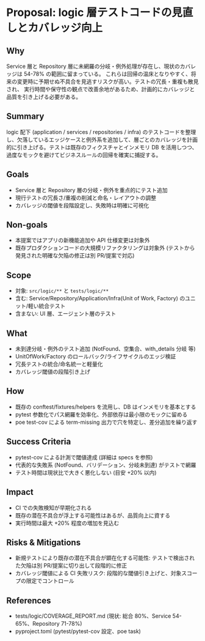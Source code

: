 # Proposal: logic 層テストコードの見直しとカバレッジ向上

<!-- OPENSPEC:START -->

## Why

Service 層と Repository 層に未網羅の分岐・例外処理が存在し、現状のカバレッジは 54-78% の範囲に留まっている。
これらは回帰の温床となりやすく、将来の変更時に予期せぬ不具合を見逃すリスクが高い。テストの冗長・重複も散見され、
実行時間や保守性の観点で改善余地があるため、計画的にカバレッジと品質を引き上げる必要がある。

## Summary

logic 配下 (application / services / repositories / infra) のテストコードを整理し、欠落しているエッジケースと例外系を追加して、層ごとのカバレッジを計画的に引き上げる。テストは既存のフィクスチャとインメモリ DB を活用しつつ、過度なモックを避けてビジネスルールの回帰を確実に捕捉する。

## Goals

- Service 層と Repository 層の分岐・例外を重点的にテスト追加
- 現行テストの冗長さ/重複の削減と命名・レイアウトの調整
- カバレッジの閾値を段階設定し、失敗時は明確に可視化

## Non-goals

- 本提案ではアプリの新機能追加や API 仕様変更は対象外
- 既存プロダクションコードの大規模リファクタリングは対象外 (テストから発見された明確な欠陥の修正は別 PR/提案で対応)

## Scope

- 対象: `src/logic/**` と `tests/logic/**`
- 含む: Service/Repository/Application/Infra(Unit of Work, Factory) のユニット/軽い統合テスト
- 含まない: UI 層、エージェント層のテスト

## What

- 未到達分岐・例外のテスト追加 (NotFound、空集合、with_details 分岐 等)
- UnitOfWork/Factory のロールバック/ライフサイクルのエッジ検証
- 冗長テストの統合/命名統一と軽量化
- カバレッジ閾値の段階引き上げ

## How

- 既存の conftest/fixtures/helpers を流用し、DB はインメモリを基本とする
- pytest 参数化でパス網羅を効率化、外部依存は最小限のモックに留める
- poe test-cov による term-missing 出力で穴を特定し、差分追加を繰り返す

## Success Criteria

- pytest-cov による計測で閾値達成 (詳細は specs を参照)
- 代表的な失敗系 (NotFound、バリデーション、分岐未到達) がテストで網羅
- テスト時間は現状比で大きく悪化しない (目安 +20% 以内)

## Impact

- CI での失敗検知が早期化される
- 既存の潜在不具合が浮上する可能性はあるが、品質向上に資する
- 実行時間は最大 +20% 程度の増加を見込む

## Risks & Mitigations

- 新規テストにより既存の潜在不具合が顕在化する可能性: テストで検出された欠陥は別 PR/提案に切り出して段階的に修正
- カバレッジ閾値による CI 失敗リスク: 段階的な閾値引き上げと、対象スコープの限定でコントロール

## References

- tests/logic/COVERAGE_REPORT.md (現状: 総合 80%、Service 54-65%、Repository 71-78%)
- pyproject.toml (pytest/pytest-cov 設定、poe task)

<!-- OPENSPEC:END -->
